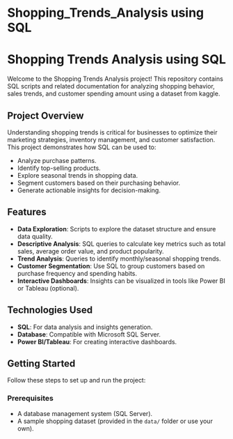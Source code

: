 # Shopping_Trends_Analysis using SQL
# Shopping Trends Analysis using SQL

Welcome to the Shopping Trends Analysis project! This repository contains SQL scripts and related documentation for analyzing shopping behavior, sales trends, and customer spending amount using a dataset from kaggle.

## Project Overview

Understanding shopping trends is critical for businesses to optimize their marketing strategies, inventory management, and customer satisfaction. This project demonstrates how SQL can be used to:

- Analyze purchase patterns.
- Identify top-selling products.
- Explore seasonal trends in shopping data.
- Segment customers based on their purchasing behavior.
- Generate actionable insights for decision-making.

## Features

- **Data Exploration**: Scripts to explore the dataset structure and ensure data quality.
- **Descriptive Analysis**: SQL queries to calculate key metrics such as total sales, average order value, and product popularity.
- **Trend Analysis**: Queries to identify monthly/seasonal shopping trends.
- **Customer Segmentation**: Use SQL to group customers based on purchase frequency and spending habits.
- **Interactive Dashboards**: Insights can be visualized in tools like Power BI or Tableau (optional).

## Technologies Used

- **SQL**: For data analysis and insights generation.
- **Database**: Compatible with Microsoft SQL Server.
- **Power BI/Tableau**: For creating interactive dashboards.

## Getting Started

Follow these steps to set up and run the project:

### Prerequisites

- A database management system (SQL Server).
- A sample shopping dataset (provided in the `data/` folder or use your own).

